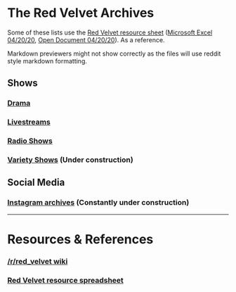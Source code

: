 # The Red Velvet Archives

Some of these lists use the [Red Velvet resource sheet][ref0] ([Microsoft Excel 04/20/20][ref0_xlsx], [Open Document 04/20/20][ref0_ods]). As a reference.

Markdown previewers might not show correctly as the files will use reddit style markdown formatting.

## Shows

### [Drama](./drama.md)
### [Livestreams](./livestreams.md)
### [Radio Shows](./radio_shows.md)
### [Variety Shows](./variety_shows.md) (Under construction)

## Social Media

### [Instagram archives](./instagram_archives/instagram_post_README.md) (Constantly under construction)

***

# Resources & References

### [/r/red_velvet wiki][rvwiki]
### [Red Velvet resource spreadsheet][ref0]

&nbsp;

[rvwiki]: https://www.reddit.com/r/red_velvet/wiki/index
[ref0]:https://docs.google.com/spreadsheets/d/1FKsk1QwLYHNqeW9l0Y9jFCacWe6KkPj9QMgcKt4ZaTQ/edit#gid=0
[ref0_xlsx]:.\res\Red_Velvet_Resources_0420.xlsx
[ref0_ods]:.\res\Red_Velvet_Resources_0420.ods